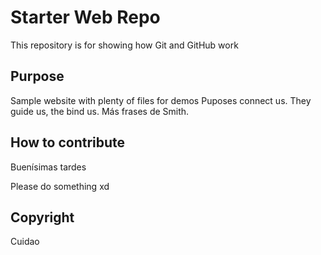 # Starter Web Repo

This repository is for showing how Git and GitHub work

## Purpose

Sample website with plenty of files for demos
Puposes connect us. They guide us, the bind us.
Más frases de Smith.

## How to contribute

Buenísimas tardes

Please do something xd

## Copyright 

Cuidao
